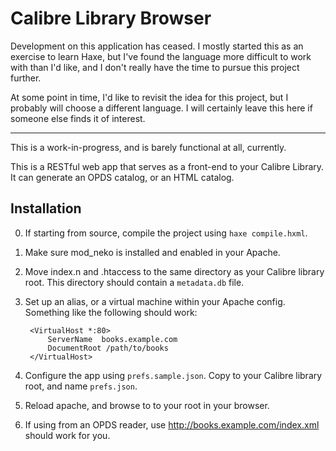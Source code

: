 # Calibre Library Browser

Development on this application has ceased. I mostly started this as an exercise
to learn Haxe, but I've found the language more difficult to work with than I'd
like, and I don't really have the time to pursue this project further.

At some point in time, I'd like to revisit the idea for this project, but I
probably will choose a different language. I will certainly leave this here if
someone else finds it of interest.

---

This is a work-in-progress, and is barely functional at all, currently.

This is a RESTful web app that serves as a front-end to your Calibre Library. It
can generate an OPDS catalog, or an HTML catalog.

## Installation

0. If starting from source, compile the project using `haxe compile.hxml`.
0. Make sure mod_neko is installed and enabled in your Apache.
0. Move index.n and .htaccess to the same directory as your Calibre library
   root. This directory should contain a `metadata.db` file.
0. Set up an alias, or a virtual machine within your Apache config. Something
   like the following should work:

        <VirtualHost *:80>
            ServerName  books.example.com
            DocumentRoot /path/to/books
        </VirtualHost>
0. Configure the app using `prefs.sample.json`. Copy to your Calibre library
   root, and name `prefs.json`.
0. Reload apache, and browse to to your root in your browser.
0. If using from an OPDS reader, use http://books.example.com/index.xml should
   work for you.
